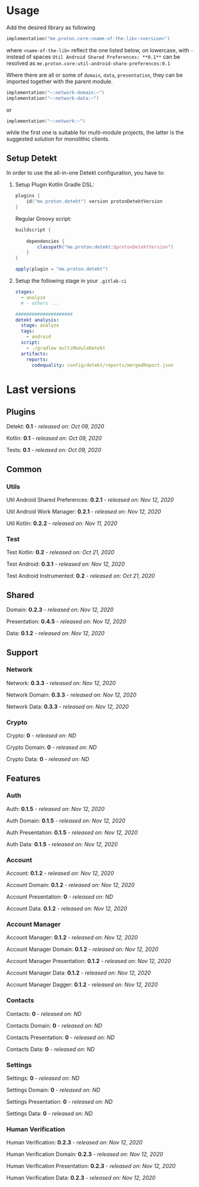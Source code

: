 # Usage
Add the desired library as following
```kotlin
implementation("me.proton.core:<name-of-the-lib>:<version>")
```
where `<name-of-the-lib>` reflect the one listed below, on lowercase, with `-` instead of spaces
`Util Android Shared Preferences: **0.1**` can be resolved as `me.proton.core:util-android-share-preferences:0.1`

Where there are all or some of `domain`, `data`, `presentation`, they can be imported together with the parent module.
```kotlin
implementation("~:network-domain:~")
implementation("~:network-data:~")
```
or
```kotlin
implementation("~:network:~")
```
while the first one is suitable for multi-module projects, the latter is the suggested solution for monolithic clients.

## Setup Detekt
In order to use the all-in-one Detekt configuration, you have to:

1. Setup Plugin
    Kotlin Gradle DSL:
    ```kotlin
    plugins {
        id("me.proton.detekt") version protonDetektVersion
    }
    ```
    Regular Groovy script:
    ```groovy
    buildscript {
      
        dependencies {
            classpath("me.proton:detekt:$protonDetektVersion")
        }
    }
    
    apply(plugin = "me.proton.detekt")
    ```
    
2. Setup the following stage in your `.gitlab-ci`

    ```yaml
    stages:
      - analyze
      # - others ...
    
    #####################
    detekt analysis:
      stage: analyze
      tags:
        - android
      script:
        - ./gradlew multiModuleDetekt
      artifacts:
        reports:
          codequality: config/detekt/reports/mergedReport.json
    ```

    


# Last versions

## Plugins

Detekt: **0.1** - _released on: Oct 09, 2020_

Kotlin: **0.1** - _released on: Oct 09, 2020_

Tests: **0.1** - _released on: Oct 09, 2020_

## Common

### Utils

Util Android Shared Preferences: **0.2.1** - _released on: Nov 12, 2020_

Util Android Work Manager: **0.2.1** - _released on: Nov 12, 2020_

Util Kotlin: **0.2.2** - _released on: Nov 11, 2020_

### Test

Test Kotlin: **0.2** - _released on: Oct 21, 2020_

Test Android: **0.3.1** - _released on: Nov 12, 2020_

Test Android Instrumented: **0.2** - _released on: Oct 21, 2020_

## Shared

Domain: **0.2.3** - _released on: Nov 12, 2020_

Presentation: **0.4.5** - _released on: Nov 12, 2020_

Data: **0.1.2** - _released on: Nov 12, 2020_

## Support

### Network

Network: **0.3.3** - _released on: Nov 12, 2020_

Network Domain: **0.3.3** - _released on: Nov 12, 2020_

Network Data: **0.3.3** - _released on: Nov 12, 2020_

### Crypto

Crypto: **0** - _released on: ND_

Crypto Domain: **0** - _released on: ND_

Crypto Data: **0** - _released on: ND_

## Features

### Auth

Auth: **0.1.5** - _released on: Nov 12, 2020_

Auth Domain: **0.1.5** - _released on: Nov 12, 2020_

Auth Presentation: **0.1.5** - _released on: Nov 12, 2020_

Auth Data: **0.1.5** - _released on: Nov 12, 2020_

### Account

Account: **0.1.2** - _released on: Nov 12, 2020_

Account Domain: **0.1.2** - _released on: Nov 12, 2020_

Account Presentation: **0** - _released on: ND_

Account Data: **0.1.2** - _released on: Nov 12, 2020_


### Account Manager

Account Manager: **0.1.2** - _released on: Nov 12, 2020_

Account Manager Domain: **0.1.2** - _released on: Nov 12, 2020_

Account Manager Presentation: **0.1.2** - _released on: Nov 12, 2020_

Account Manager Data: **0.1.2** - _released on: Nov 12, 2020_

Account Manager Dagger: **0.1.2** - _released on: Nov 12, 2020_

### Contacts

Contacts: **0** - _released on: ND_

Contacts Domain: **0** - _released on: ND_

Contacts Presentation: **0** - _released on: ND_

Contacts Data: **0** - _released on: ND_


### Settings

Settings: **0** - _released on: ND_

Settings Domain: **0** - _released on: ND_

Settings Presentation: **0** - _released on: ND_

Settings Data: **0** - _released on: ND_

### Human Verification

Human Verification: **0.2.3** - _released on: Nov 12, 2020_

Human Verification Domain: **0.2.3** - _released on: Nov 12, 2020_

Human Verification Presentation: **0.2.3** - _released on: Nov 12, 2020_

Human Verification Data: **0.2.3** - _released on: Nov 12, 2020_
